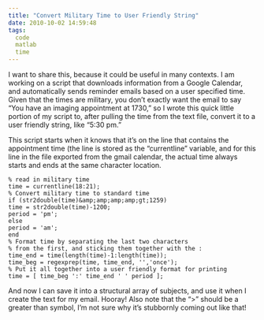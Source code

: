 ```yaml
---
title: "Convert Military Time to User Friendly String"
date: 2010-10-02 14:59:48
tags:
  code
  matlab
  time
---
```



I want to share this, because it could be useful in many contexts. I am working on a script that downloads information from a Google Calendar, and automatically sends reminder emails based on a user specified time. Given that the times are military, you don’t exactly want the email to say “You have an imaging appointment at 1730,” so I wrote this quick little portion of my script to, after pulling the time from the text file, convert it to a user friendly string, like “5:30 pm.”

This script starts when it knows that it’s on the line that contains the appointment time (the line is stored as the “currentline” variable, and for this line in the file exported from the gmail calendar, the actual time always starts and ends at the same character location.

```
% read in military time
time = currentline(18:21);
% Convert military time to standard time
if (str2double(time)&amp;amp;amp;amp;gt;1259)
time = str2double(time)-1200;
period = 'pm';
else
period = 'am';
end
% Format time by separating the last two characters
% from the first, and sticking them together with the :
time_end = time(length(time)-1:length(time));
time_beg = regexprep(time, time_end, '','once');
% Put it all together into a user friendly format for printing
time = [ time_beg ':' time_end ' ' period ];
```

And now I can save it into a structural array of subjects, and use it when I create the text for my email. Hooray! Also note that the “>” should be a greater than symbol, I’m not sure why it’s stubbornly coming out like that!


